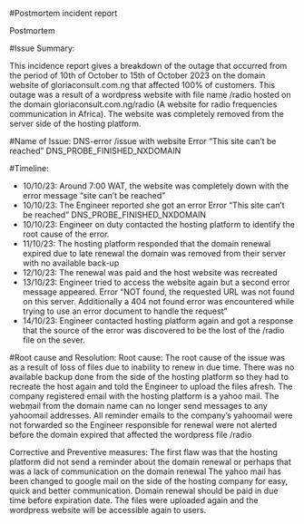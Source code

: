 #Postmortem incident report

Postmortem

#Issue Summary:

This incidence report gives a breakdown of the outage that occurred from the period of 10th of October to 15th of October 2023 on the domain website of gloriaconsult.com.ng that affected 100% of customers. This outage was a result of a wordpress website with file name /radio hosted on the domain gloriaconsult.com.ng/radio (A website for radio frequencies communication in Africa). The website was completely removed from the server side of the hosting platform.

#Name of Issue: 
DNS-error /issue with website
Error “This site can’t be reached”
DNS_PROBE_FINISHED_NXDOMAIN

#Timeline:
- 10/10/23: Around 7:00 WAT, the website was completely down with the error message “site can’t be reached”
- 10/10/23: The Engineer reported she got an error Error “This site can’t be reached”
DNS_PROBE_FINISHED_NXDOMAIN
- 10/10/23: Engineer on duty contacted the hosting platform to identify the root cause of the error.
- 11/10/23: The hosting platform responded that the domain renewal expired due to late renewal the domain was removed from their server with no available back-up
- 12/10/23: The renewal was paid and the host website was recreated
- 13/10/23: Engineer tried to access the website again but a second error message appeared.
Error “NOT found, the requested URL was not found on this server. Additionally a 404 not found error was encountered while trying to use an error document to handle the request”
- 14/10/23: Engineer contacted hosting platform again and got a response that the source of the error was discovered to be the lost of the /radio file on the sever.



#Root cause and Resolution:
Root cause: The root cause of the issue was as a result of loss of files due to inability to renew in due time.
There was no available backup done from the side of the hosting platform so they had to recreate the host again and told the Engineer to upload the files afresh.
The company registered email with the hosting platform  is a yahoo mail. The webmail from the domain name can no longer send messages to  any yahoomail addresses. 
All reminder emails to the company’s yahoomail were not forwarded so the Engineer responsible for renewal were not alerted before the domain expired that affected the wordpress file /radio

Corrective and Preventive measures:
The first flaw was that the hosting platform did not send a reminder about the domain renewal or perhaps that was a lack of communication on the domain renewal
The yahoo mail has been changed to google mail on the side of the hosting company for easy, quick and better communication.
Domain renewal should be paid in due time before expiration date.
The files were uploaded again and the wordpress website will be accessible again to users.

